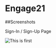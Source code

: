 # Engage21

##Screenshots

Sign-In / Sign-Up Page

![This is first](./screenshots/Screenshot(2).png)
